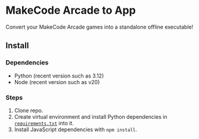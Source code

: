 # MakeCode Arcade to App

Convert your MakeCode Arcade games into a standalone offline executable!

## Install
### Dependencies 

* Python (recent version such as 3.12)
* Node (recent version such as v20)

### Steps

1. Clone repo. 
2. Create virtual environment and install Python dependencies in [`requirements.txt`](requirements.txt) into it. 
3. Install JavaScript dependencies with `npm install`.
